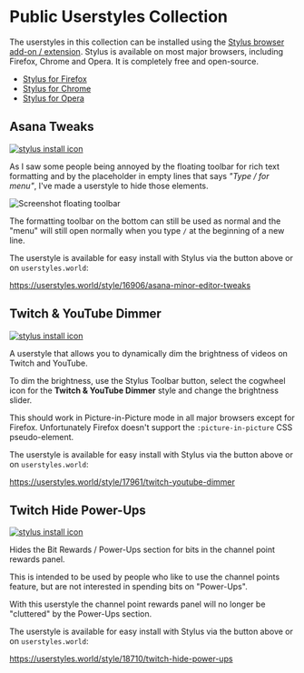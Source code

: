 # Public Userstyles Collection

The userstyles in this collection can be installed using the
[Stylus browser add-on / extension](https://add0n.com/stylus.html).
Stylus is available on most major browsers, including Firefox, Chrome and Opera.
It is completely free and open-source.

-  [Stylus for Firefox](https://addons.mozilla.org/firefox/addon/styl-us/)
-  [Stylus for Chrome](https://chromewebstore.google.com/detail/stylus/clngdbkpkpeebahjckkjfobafhncgmne)
-  [Stylus for Opera](https://addons.opera.com/extensions/details/stylus/)

## Asana Tweaks

<a href=https://userstyles.world/api/style/16906.user.css target="_blank"><img src="https://img.shields.io/badge/Install%20directly%20with-Stylus-00adad.svg" alt="stylus install icon"></a>

As I saw some people being annoyed by the floating toolbar for rich text formatting
and by the placeholder in empty lines that says *"Type / for menu"*, I've made a
userstyle to hide those elements.

![Screenshot floating toolbar](https://global.discourse-cdn.com/asana/optimized/3X/1/6/168acec0a27e581daf46c30b092a510e08e78637_2_615x500.png "Screenshot floating toolbar")

The formatting toolbar on the bottom can still be used as normal and the
"menu" will still open normally when you type `/` at the beginning of a new line.

The userstyle is available for easy install with Stylus via the button above or
on `userstyles.world`:

https://userstyles.world/style/16906/asana-minor-editor-tweaks

## Twitch & YouTube Dimmer

<a href=https://userstyles.world/api/style/17961.user.css target="_blank"><img src="https://img.shields.io/badge/Install%20directly%20with-Stylus-00adad.svg" alt="stylus install icon"></a>

A userstyle that allows you to dynamically dim the brightness of videos on Twitch and YouTube.

To dim the brightness, use the Stylus Toolbar button, select the cogwheel icon for the **Twitch & YouTube Dimmer** style and change the brightness slider.

This should work in Picture-in-Picture mode in all major browsers except for Firefox.
Unfortunately Firefox doesn't support the `:picture-in-picture` CSS pseudo-element.

The userstyle is available for easy install with Stylus via the button above or
on `userstyles.world`:

https://userstyles.world/style/17961/twitch-youtube-dimmer

## Twitch Hide Power-Ups

<a href=https://userstyles.world/api/style/18710.user.css target="_blank"><img src="https://img.shields.io/badge/Install%20directly%20with-Stylus-00adad.svg" alt="stylus install icon"></a>

Hides the Bit Rewards / Power-Ups section for bits in the channel point rewards panel.

This is intended to be used by people who like to use the channel points feature, but are not interested in spending bits on "Power-Ups".

With this userstyle the channel point rewards panel will no longer be "cluttered" by the Power-Ups section.

The userstyle is available for easy install with Stylus via the button above or
on `userstyles.world`:

https://userstyles.world/style/18710/twitch-hide-power-ups